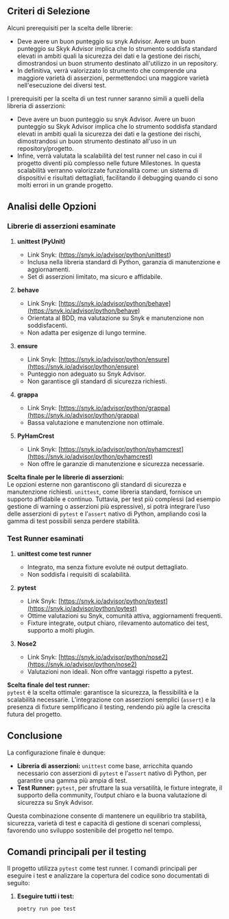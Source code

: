 ## Criteri di Selezione

Alcuni prerequisiti per la scelta delle librerie:

- Deve avere un buon punteggio su snyk Advisor. Avere un buon punteggio su Skyk Advisor implica che lo strumento soddisfa standard elevati in ambiti quali la sicurezza dei dati e la gestione dei rischi, dimostrandosi un buon strumento destinato all'utilizzo in un repository.
- In definitiva, verrà valorizzato lo strumento che comprende una maggiore varietà di asserzioni, permettendoci una maggiore varietà nell'esecuzione dei diversi test.

I prerequisiti per la scelta di un test runner saranno simili a quelli della libreria di asserzioni:

- Deve avere un buon punteggio su snyk Advisor. Avere un buon punteggio su Skyk Advisor implica che lo strumento soddisfa standard elevati in ambiti quali la sicurezza dei dati e la gestione dei rischi, dimostrandosi un buon strumento destinato all'uso in un repository/progetto.
- Infine, verrà valutata la scalabilità del test runner nel caso in cui il progetto diventi più complesso nelle future Milestones. In questa scalabilità verranno valorizzate funzionalità come: un sistema di dispositivi e risultati dettagliati, facilitando il debugging quando ci sono molti errori in un grande progetto.
  
## Analisi delle Opzioni

### Librerie di asserzioni esaminate

1. **unittest (PyUnit)**
   - Link Snyk: (https://snyk.io/advisor/python/unittest)
   - Inclusa nella libreria standard di Python, garanzia di manutenzione e aggiornamenti.
   - Set di asserzioni limitato, ma sicuro e affidabile.

3. **behave**  
   - Link Snyk: [https://snyk.io/advisor/python/behave](https://snyk.io/advisor/python/behave)  
   - Orientata al BDD, ma valutazione su Snyk e manutenzione non soddisfacenti.
   - Non adatta per esigenze di lungo termine.

4. **ensure**  
   - Link Snyk: [https://snyk.io/advisor/python/ensure](https://snyk.io/advisor/python/ensure)  
   - Punteggio non adeguato su Snyk Advisor.  
   - Non garantisce gli standard di sicurezza richiesti.

5. **grappa**  
   - Link Snyk: [https://snyk.io/advisor/python/grappa](https://snyk.io/advisor/python/grappa)  
   - Bassa valutazione e manutenzione non ottimale.
   
6. **PyHamCrest**  
   - Link Snyk: [https://snyk.io/advisor/python/pyhamcrest](https://snyk.io/advisor/python/pyhamcrest)  
   - Non offre le garanzie di manutenzione e sicurezza necessarie.

**Scelta finale per le librerie di asserzioni:**  
Le opzioni esterne non garantiscono gli standard di sicurezza e manutenzione richiesti. `unittest`, come libreria standard, fornisce un supporto affidabile e continuo. Tuttavia, per test più complessi (ad esempio gestione di warning o asserzioni più espressive), si potrà integrare l’uso delle asserzioni di `pytest` e l’`assert` nativo di Python, ampliando così la gamma di test possibili senza perdere stabilità.

### Test Runner esaminati

1. **unittest come test runner**  
   - Integrato, ma senza fixture evolute né output dettagliato.
   - Non soddisfa i requisiti di scalabilità.

2. **pytest**  
   - Link Snyk: [https://snyk.io/advisor/python/pytest](https://snyk.io/advisor/python/pytest)  
   - Ottime valutazioni su Snyk, comunità attiva, aggiornamenti frequenti.
   - Fixture integrate, output chiaro, rilevamento automatico dei test, supporto a molti plugin.
   
3. **Nose2**  
   - Link Snyk: [https://snyk.io/advisor/python/nose2](https://snyk.io/advisor/python/nose2)  
   - Valutazioni non ideali. Non offre vantaggi rispetto a pytest.

**Scelta finale del test runner:**  
`pytest` è la scelta ottimale: garantisce la sicurezza, la flessibilità e la scalabilità necessarie. L’integrazione con asserzioni semplici (`assert`) e la presenza di fixture semplificano il testing, rendendo più agile la crescita futura del progetto.

## Conclusione

La configurazione finale è dunque:

- **Libreria di asserzioni:** `unittest` come base, arricchita quando necessario con asserzioni di `pytest` e l’`assert` nativo di Python, per garantire una gamma più ampia di test.
- **Test Runner:** `pytest`, per sfruttare la sua versatilità, le fixture integrate, il supporto della community, l’output chiaro e la buona valutazione di sicurezza su Snyk Advisor.

Questa combinazione consente di mantenere un equilibrio tra stabilità, sicurezza, varietà di test e capacità di gestione di scenari complessi, favorendo uno sviluppo sostenibile del progetto nel tempo.

## Comandi principali per il testing
Il progetto utilizza `pytest` come test runner. I comandi principali per eseguire i test e analizzare la copertura del codice sono documentati di seguito:

1. **Eseguire tutti i test:**
   ```bash
   poetry run poe test
